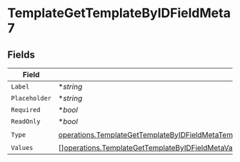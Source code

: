 # TemplateGetTemplateByIDFieldMeta7


## Fields

| Field                                                                                                                                                                                                                        | Type                                                                                                                                                                                                                         | Required                                                                                                                                                                                                                     | Description                                                                                                                                                                                                                  |
| ---------------------------------------------------------------------------------------------------------------------------------------------------------------------------------------------------------------------------- | ---------------------------------------------------------------------------------------------------------------------------------------------------------------------------------------------------------------------------- | ---------------------------------------------------------------------------------------------------------------------------------------------------------------------------------------------------------------------------- | ---------------------------------------------------------------------------------------------------------------------------------------------------------------------------------------------------------------------------- |
| `Label`                                                                                                                                                                                                                      | **string*                                                                                                                                                                                                                    | :heavy_minus_sign:                                                                                                                                                                                                           | N/A                                                                                                                                                                                                                          |
| `Placeholder`                                                                                                                                                                                                                | **string*                                                                                                                                                                                                                    | :heavy_minus_sign:                                                                                                                                                                                                           | N/A                                                                                                                                                                                                                          |
| `Required`                                                                                                                                                                                                                   | **bool*                                                                                                                                                                                                                      | :heavy_minus_sign:                                                                                                                                                                                                           | N/A                                                                                                                                                                                                                          |
| `ReadOnly`                                                                                                                                                                                                                   | **bool*                                                                                                                                                                                                                      | :heavy_minus_sign:                                                                                                                                                                                                           | N/A                                                                                                                                                                                                                          |
| `Type`                                                                                                                                                                                                                       | [operations.TemplateGetTemplateByIDFieldMetaTemplatesResponse200ApplicationJSONResponseBodyFieldsType](../../models/operations/templategettemplatebyidfieldmetatemplatesresponse200applicationjsonresponsebodyfieldstype.md) | :heavy_check_mark:                                                                                                                                                                                                           | N/A                                                                                                                                                                                                                          |
| `Values`                                                                                                                                                                                                                     | [][operations.TemplateGetTemplateByIDFieldMetaValues](../../models/operations/templategettemplatebyidfieldmetavalues.md)                                                                                                     | :heavy_minus_sign:                                                                                                                                                                                                           | N/A                                                                                                                                                                                                                          |